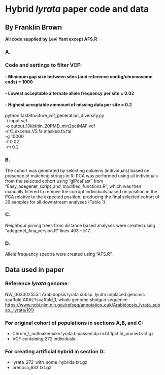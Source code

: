 # Hybrid *lyrata* paper code and data
## By Franklin Brown

**All code supplied by Levi Yant except AFS.R**
### A.
### Code and settings to filter VCF:
#### - Minimum gap size between sites (and reference contig/chromosome ends) = 1000
#### - Lowest acceptable alternate allele frequency per site = 0.02
#### - Highest acceptable ammount of missing data per site = 0.2
python fastStructure_vcf_generation_diversity.py <br>
-i input.vcf <br>
-o output_10kbthin_20PMD_min2pctMAF.vcf <br>
-r C_excelsa_V5.fa.masked.fa.fai <br>
-g 10000 <br>
-f 0.02 <br>
-m 0.2<br>

### B. 
The cohort was generated by selecting columns (individuals) based on presence of matching strings in R. PCA was performed using all individuals from the selected cohort using “glPcaFast” from “Easy_adegenet_script_and_modified_functions.R”, which was then manually filtered to remove the corrupt individuals based on position in the PCA relative to the expected position, producing the final selected cohort of 29 samples for all downstream analyses (Table 1).

### C. 
Neighbour joining trees from distance based analyses were created using “adegenet_Ana_version.R” lines 403 – 517.

### D. 
Allele frequency spectra were created using “AFS.R”.

## Data used in paper
### Reference *lyrata* genome:
NW_003302555.1 Arabidopsis lyrata subsp. lyrata unplaced genomic scaffold ARALYscaffold_1, whole genome shotgun sequence
https://www.ncbi.nlm.nih.gov/refseq/annotation_euk/Arabidopsis_lyrata_subsp._lyrata/101/ <br>

### For original cohort of populations in sections A,B, and C:
- Chrom_1_noSnakemake.lyrata.bipassed.dp.m.bt.1pct.ld_pruned.vcf.gz
- VCF containing 272 individuals

### For creating artificial hybrid in section D:
- lyrata_272_with_some_hybrids.txt.gz <br>
- arenosa_632.txt.gz
